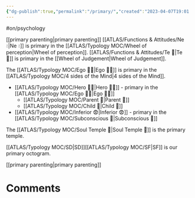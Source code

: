 ```yaml
---
{"dg-publish":true,"permalink":"/primary/","created":"2023-04-07T19:01:04.580+02:00","updated":"2023-04-08T00:51:27.735+02:00"}
---
```


#on/psychology 

[[primary parenting\|primary parenting]]
[[ATLAS/Functions & Attitudes/Ne 💧\|Ne 💧]] is primary in the [[ATLAS/Typology MOC/Wheel of perception\|Wheel of perception]].
[[ATLAS/Functions & Attitudes/Te 🏹\|Te 🏹]] is primary in the [[Wheel of Judgement\|Wheel of Judgement]]. 

The [[ATLAS/Typology MOC/Ego 🙋‍♂️\|Ego 🙋‍♂️]] is primary in the [[ATLAS/Typology MOC/4 sides of the Mind\|4 sides of the Mind]]. 

- [[ATLAS/Typology MOC/Hero 🦸‍♂️\|Hero 🦸‍♂️]] - primary in the [[ATLAS/Typology MOC/Ego 🙋‍♂️\|Ego 🙋‍♂️]]
	- [[ATLAS/Typology MOC/Parent 🤨\|Parent 🤨]]
	- [[ATLAS/Typology MOC/Child 👼\|Child 👼]]
- [[ATLAS/Typology MOC/Inferior 😨\|Inferior 😨]] - primary in the [[ATLAS/Typology MOC/Subconscious 🤸\|Subconscious 🤸]]

The [[ATLAS/Typology MOC/Soul Temple 👥\|Soul Temple 👥]] is the primary temple.

[[ATLAS/Typology MOC/SD\|SD]][[ATLAS/Typology MOC/SF\|SF]] is our primary octogram. 

[[primary parenting\|primary parenting]]

# Comments 
<script src="https://utteranc.es/client.js"
        repo="Heart4sides/Comment_Section"
        issue-term="pathname"
        theme="gruvbox-dark"
        crossorigin="anonymous"
        async>
</script>
